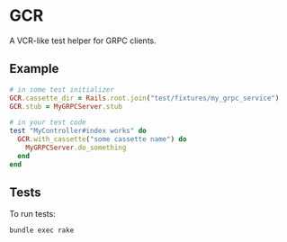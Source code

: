 # GCR

A VCR-like test helper for GRPC clients.

## Example

```ruby
# in some test initializer
GCR.cassette_dir = Rails.root.join("test/fixtures/my_grpc_service")
GCR.stub = MyGRPCServer.stub
```

```ruby
# in your test code
test "MyController#index works" do
  GCR.with_cassette("some cassette name") do
    MyGRPCServer.do_something
  end
end
```

## Tests

To run tests:

```
bundle exec rake
```
